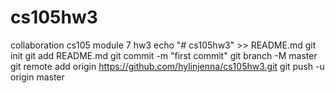 # cs105hw3
collaboration cs105 module 7 hw3
echo "# cs105hw3" >> README.md
git init
git add README.md
git commit -m "first commit"
git branch -M master
git remote add origin https://github.com/hylinjenna/cs105hw3.git
git push -u origin master
